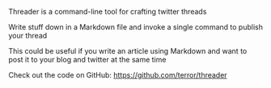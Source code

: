 Threader is a command-line tool for crafting twitter threads

Write stuff down in a Markdown file and invoke a single command to publish your thread

This could be useful if you write an article using Markdown and want to post it to your blog and twitter at the same time

Check out the code on GitHub: https://github.com/terror/threader
